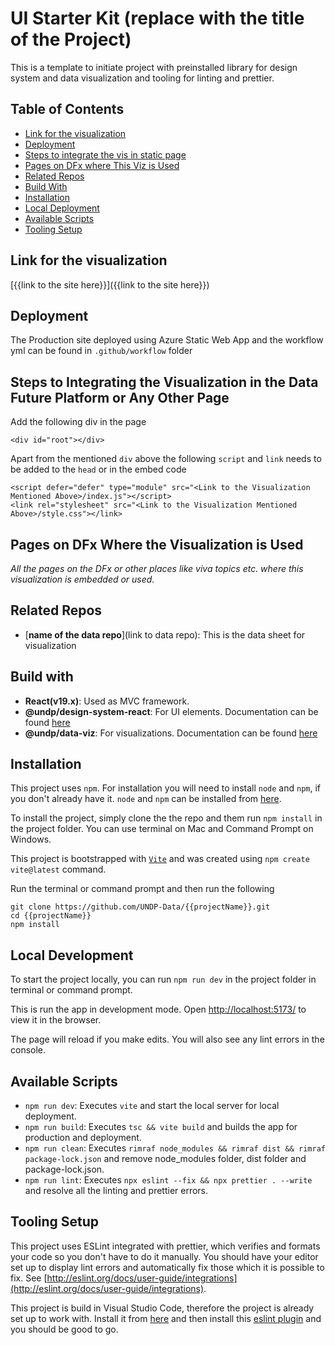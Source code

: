 # UI Starter Kit (replace with the title of the Project)

This is a template to initiate project with preinstalled library for design system and data visualization and tooling for linting and prettier.

## Table of Contents

- [Link for the visualization](#section-01)
- [Deployment](#deployment)
- [Steps to integrate the vis in static page](#section-02)
- [Pages on DFx where This Viz is Used](#section-03)
- [Related Repos](#section-04)
- [Build With](#section-06)
- [Installation](#section-07)
- [Local Deployment](#section-08)
- [Available Scripts](#section-09)
- [Tooling Setup](#section-10)

## Link for the visualization<a name="section-01"></a>

[{{link to the site here}}]({{link to the site here}})

## Deployment<a name="deployment"></a>

The Production site deployed using Azure Static Web App and the workflow yml can be found in `.github/workflow` folder

## Steps to Integrating the Visualization in the Data Future Platform or Any Other Page<a name="section-02"></a>

Add the following div in the page

```
<div id="root"></div>
```

Apart from the mentioned `div` above the following `script` and `link` needs to be added to the `head` or in the embed code

```
<script defer="defer" type="module" src="<Link to the Visualization Mentioned Above>/index.js"></script>
<link rel="stylesheet" src="<Link to the Visualization Mentioned Above>/style.css"></link>
```

## Pages on DFx Where the Visualization is Used<a name="section-03"></a>

_All the pages on the DFx or other places like viva topics etc. where this visualization is embedded or used._

## Related Repos<a name="section-04"></a>

- [__name of the data repo__](link to data repo): This is the data sheet for visualization

## Build with<a name="section-06"></a>

- **React(v19.x)**: Used as MVC framework.
- **@undp/design-system-react**: For UI elements. Documentation can be found [here](https://react.design.undp.org/)
- **@undp/data-viz**: For visualizations. Documentation can be found [here](https://dataviz.design.undp.org/)

## Installation<a name="section-07"></a>

This project uses `npm`. For installation you will need to install `node` and `npm`, if you don't already have it. `node` and `npm` can be installed from [here](https://nodejs.org/en/download/).

To install the project, simply clone the the repo and them run `npm install` in the project folder. You can use terminal on Mac and Command Prompt on Windows.

This project is bootstrapped with [`Vite`](https://vitejs.dev/) and was created using `npm create vite@latest` command.

Run the terminal or command prompt and then run the following

```
git clone https://github.com/UNDP-Data/{{projectName}}.git
cd {{projectName}}
npm install
```

## Local Development<a name="section-08"></a>

To start the project locally, you can run `npm run dev` in the project folder in terminal or command prompt.

This is run the app in development mode. Open [http://localhost:5173/](http://localhost:5173/) to view it in the browser.

The page will reload if you make edits. You will also see any lint errors in the console.

## Available Scripts<a name="section-09"></a>

- `npm run dev`: Executes `vite` and start the local server for local deployment.
- `npm run build`: Executes `tsc && vite build` and builds the app for production and deployment.
- `npm run clean`: Executes `rimraf node_modules && rimraf dist && rimraf package-lock.json` and remove node_modules folder, dist folder and package-lock.json.
- `npm run lint`: Executes `npx eslint --fix && npx prettier . --write` and resolve all the linting and prettier errors.

## Tooling Setup<a name="section-10"></a>

This project uses ESLint integrated with prettier, which verifies and formats your code so you don't have to do it manually. You should have your editor set up to display lint errors and automatically fix those which it is possible to fix. See [http://eslint.org/docs/user-guide/integrations](http://eslint.org/docs/user-guide/integrations).

This project is build in Visual Studio Code, therefore the project is already set up to work with. Install it from [here](https://code.visualstudio.com/) and then install this [eslint plugin](https://marketplace.visualstudio.com/items?itemName=dbaeumer.vscode-eslint) and you should be good to go.
